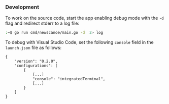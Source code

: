 ### Development

To work on the source code, start the app enabling debug mode with the `-d` flag and redirect stderr to a log file:
```bash
:~$ go run cmd/newscanoe/main.go -d  2> log 
```

To debug with Visual Studio Code, set the following `console` field in the `launch.json` file as follows:
```
{
    "version": "0.2.0",
    "configurations": [
        {
            [...]
            "console": "integratedTerminal",
            [...]
        }
    ]
}
```
